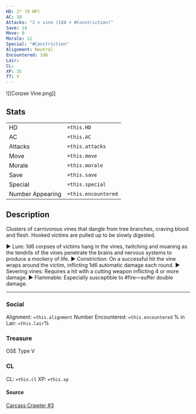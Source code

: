 ```yaml
---
HD: 2* (9 HP) 
AC: 10
Attacks: "2 × vine (1d4 + #Constriction)"
Save: 14
Move: 0
Morale: 12
Special: "#Constriction"
Alignment: Neutral
Encountered: 1d6
Lair: 
CL: 
XP: 35
TT: V
---
```

![[Corpse Vine.png]]
## Stats

|                  |                     |
| ---------------- | ------------------- |
| HD               | `=this.HD`          |
| AC               | `=this.AC`          |
| Attacks          | `=this.attacks`     |
| Move             | `=this.move`        |
| Morale           | `=this.morale`      |
| Save             | `=this.save`        |
| Special          | `=this.special`     |
| Number Appearing | `=this.encountered` | 


## Description

 Clusters of carnivorous vines that dangle from tree branches, craving blood and flesh. Hooked victims are pulled up to be slowly digested.

▶ Lure: 1d6 corpses of victims hang in the vines, twitching and moaning as the tendrils of the vines penetrate the brains and nervous systems to produce a mockery of life.
▶ Constriction: On a successful hit the vine wraps around the victim, inflicting 1d6 automatic damage each round.
▶ Severing vines: Requires a hit with a cutting weapon inflicting 4 or more damage.
▶ Flammable: Especially susceptible to #fire—suffer double damage.
___

### Social
Alignment: `=this.alignment`
Number Encountered: `=this.encountered`
% in Lair: `=this.lair`%

### Treasure
OSE Type V

### CL
CL: `=this.cl`
XP: `=this.xp`

#### Source
[Carcass Crawler #3](obsidian://open?vault=swords_and_wizardry_ref&file=zines%2FCarcass_Crawler_Issue_3_-_v1-0.pdf#page=27&selection=2,0,2,11)




